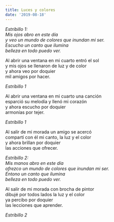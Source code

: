 ```yaml
---
title: Luces y colores
date: '2019-08-18'
---
```

*Estribillo 1:*  
*Mis ojos abro en este día*   
*y veo un mundo de colores que inundan mi ser.*   
*Escucho un canto que ilumina*  
*belleza en todo puedo ver.*   

Al abrir una ventana en mi cuarto entró el sol  
y mis ojos se llenaron de luz y de color  
y ahora veo por doquier  
mil amigos por hacer.  
  
*Estribillo 1*  
  
Al abrir una ventana en mi cuarto una canción   
esparció su melodía y llenó mi corazón  
y ahora escucho por doquier  
armonías por tejer.   
  
*Estribillo 1*  
  
Al salir de mi morada un amigo se acercó   
compartí con él mi canto, la luz y el color   
y ahora brillan por doquier  
las acciones que ofrecer.   
  
*Estribillo 2:*  
*Mis manos abro en este día*  
*ofrezco un mundo de colores que inundan mi ser.*   
*Entono un canto que ilumina*  
*belleza en todo puedo ver.*   
  
Al salir de mi morada con brocha de pintor   
dibujé por todos lados la luz y el color  
ya percibo por doquier  
las lecciones que aprender.   
  
*Estribillo 2*
  
